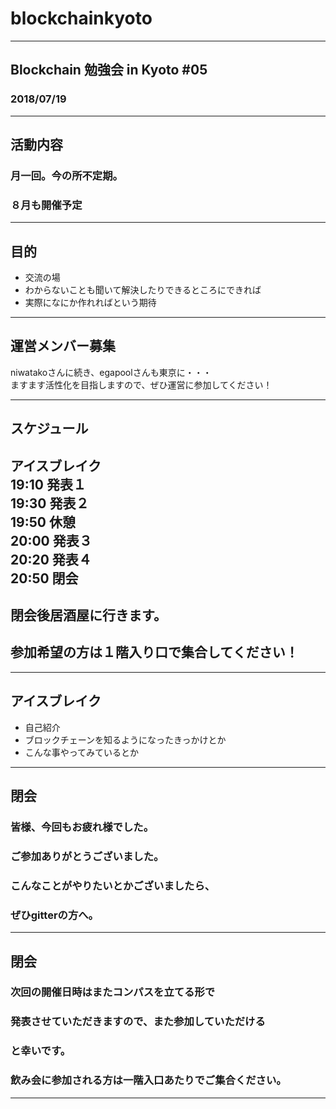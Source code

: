 # blockchainkyoto
---
## Blockchain 勉強会 in Kyoto #05
### 2018/07/19
---
## 活動内容
### 月一回。今の所不定期。
### ８月も開催予定     
     
---
## 目的
- 交流の場      
- わからないことも聞いて解決したりできるところにできれば    
- 実際になにか作れればという期待    

---
## 運営メンバー募集
niwatakoさんに続き、egapoolさんも東京に・・・     
ますます活性化を目指しますので、ぜひ運営に参加してください！   
     
---
## スケジュール
アイスブレイク     
19:10  発表１    
19:30  発表２    
19:50  休憩    
20:00  発表３    
20:20  発表４    
20:50  閉会    
---
## 閉会後居酒屋に行きます。
## 参加希望の方は１階入り口で集合してください！
---
## アイスブレイク
- 自己紹介    
- ブロックチェーンを知るようになったきっかけとか    
- こんな事やってみているとか    

---
## 閉会
### 皆様、今回もお疲れ様でした。
### ご参加ありがとうございました。
### こんなことがやりたいとかございましたら、
### ぜひgitterの方へ。

---
## 閉会
### 次回の開催日時はまたコンパスを立てる形で
### 発表させていただきますので、また参加していただける
### と幸いです。
### 飲み会に参加される方は一階入口あたりでご集合ください。
----
